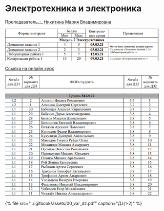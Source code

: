 # Электротехника и электроника

Преподаватель_:_  [Никитина Мария Владимировна](https://isu.ifmo.ru/pls/apex/f?p=2143:PERSON:102454411610298::NO:RP:PID:111796)

![](../.gitbook/assets/image%20%283%29.png)

[Ссылка на онлайн курс](https://openedu.ru/course/ITMOUniversity/LINCIR/)

![](../.gitbook/assets/image%20%281%29.png)

![](../.gitbook/assets/image%20%282%29.png)

{% file src="../.gitbook/assets/00\_var\_dz.pdf" caption="Дз\(1-2\)" %}



